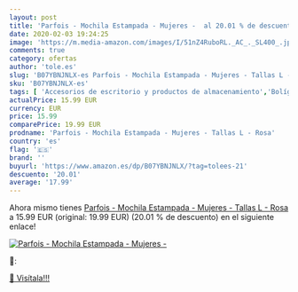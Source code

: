 ```yaml
---
layout: post
title: 'Parfois - Mochila Estampada - Mujeres -  al 20.01 % de descuento'
date: 2020-02-03 19:24:25
image: 'https://m.media-amazon.com/images/I/51nZ4RuboRL._AC_._SL400_.jpg'
comments: true
category: ofertas
author: 'tole.es'
slug: 'B07YBNJNLX-es Parfois - Mochila Estampada - Mujeres - Tallas L - Rosa'
sku: 'B07YBNJNLX-es'
tags: [ 'Accesorios de escritorio y productos de almacenamiento','Bolígrafos, lápices y útiles de escritura','Costura y manualidades','Dibujo','Estuches escolares','Hogar y cocina','Lápices','Marcadores','Material de oficina','Materiales de dibujo','Materiales, organizadores y dispensadores de escritorio','Oficina y papelería','Portaminas','Rotuladores y subrayadores','Subrayadores','mochila', ]
actualPrice: 15.99 EUR
currency: EUR
price: 15.99
comparePrice: 19.99 EUR
prodname: 'Parfois - Mochila Estampada - Mujeres - Tallas L - Rosa'
country: 'es'
flag: '🇪🇸'
brand: ''
buyurl: 'https://www.amazon.es/dp/B07YBNJNLX/?tag=tolees-21'
descuento: '20.01'
average: '17.99'
---
```


Ahora mismo tienes [Parfois - Mochila Estampada - Mujeres - Tallas L - Rosa](https://www.amazon.es/dp/B07YBNJNLX/?tag=tolees-21) a 15.99 EUR (original: 19.99 EUR) (20.01 %  de descuento) en el siguiente enlace!

[![Parfois - Mochila Estampada - Mujeres - ](https://m.media-amazon.com/images/I/51nZ4RuboRL._AC_._SL400_.jpg)](https://www.amazon.es/dp/B07YBNJNLX/?tag=tolees-21)

🔎:


[🛒 Visítala!!!](https://www.amazon.es/dp/B07YBNJNLX/?tag=tolees-21)
